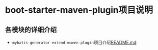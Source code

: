 # boot-starter-maven-plugin项目说明
## 各模块的详细介绍
- `mybatis-generator-extend-maven-plugin`项目介绍[README.md](mybatis-generator-extend-maven-plugin/README.md)